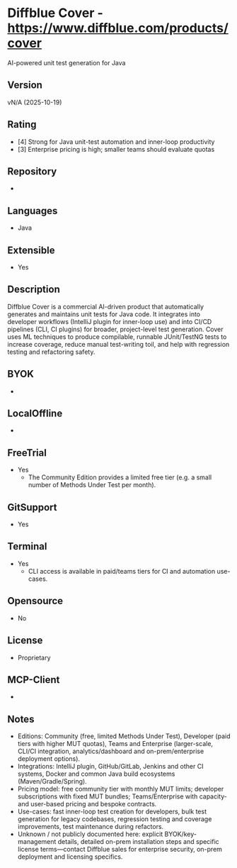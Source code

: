 # Diffblue Cover - https://www.diffblue.com/products/cover
AI-powered unit test generation for Java
## Version
vN/A (2025-10-19)
## Rating
- [4] Strong for Java unit-test automation and inner-loop productivity
- [3] Enterprise pricing is high; smaller teams should evaluate quotas
## Repository
- 
## Languages
- Java
## Extensible
- Yes

## Description
Diffblue Cover is a commercial AI-driven product that automatically generates and maintains unit tests for Java code. It integrates into developer workflows (IntelliJ plugin for inner-loop use) and into CI/CD pipelines (CLI, CI plugins) for broader, project-level test generation. Cover uses ML techniques to produce compilable, runnable JUnit/TestNG tests to increase coverage, reduce manual test-writing toil, and help with regression testing and refactoring safety.

## BYOK
- 
## LocalOffline
- 

## FreeTrial
- Yes
  - The Community Edition provides a limited free tier (e.g. a small number of Methods Under Test per month).
## GitSupport
- Yes
## Terminal
- Yes
  - CLI access is available in paid/teams tiers for CI and automation use-cases.
## Opensource
- No
## License
- Proprietary
## MCP-Client
- 
## Notes
- Editions: Community (free, limited Methods Under Test), Developer (paid tiers with higher MUT quotas), Teams and Enterprise (larger-scale, CLI/CI integration, analytics/dashboard and on-prem/enterprise deployment options).
- Integrations: IntelliJ plugin, GitHub/GitLab, Jenkins and other CI systems, Docker and common Java build ecosystems (Maven/Gradle/Spring).
- Pricing model: free community tier with monthly MUT limits; developer subscriptions with fixed MUT bundles; Teams/Enterprise with capacity- and user-based pricing and bespoke contracts.
- Use-cases: fast inner-loop test creation for developers, bulk test generation for legacy codebases, regression testing and coverage improvements, test maintenance during refactors.
- Unknown / not publicly documented here: explicit BYOK/key-management details, detailed on-prem installation steps and specific license terms—contact Diffblue sales for enterprise security, on-prem deployment and licensing specifics.
